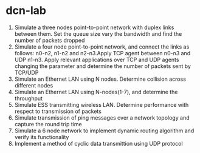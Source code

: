 # dcn-lab
1) Simulate a three nodes point-to-point network with duplex links between them. Set the queue size vary the bandwidth and find the number of packets dropped
2) Simulate a four node point-to-point network, and connect the links as follows: n0-n2, n1-n2 and n2-n3.Apply TCP agent between n0-n3 and UDP n1-n3. Apply relevant applications over TCP and UDP agents changing the parameter and determine the number of packets sent by TCP/UDP
3) Simulate an Ethernet LAN using N nodes. Determine collision across different nodes
4) Simulate an Ethernet LAN using N-nodes(1-7), and determine the throughput
5) Simulate ESS transmitting wireless LAN. Determine performance with respect to transmission of packets
6) Simulate transmission of ping messages over a network topology and capture the round trip time
7) Simulate a 6 node network to implement dynamic routing algorithm and verify its functionality
8) Implement a method of cyclic data transmittion using UDP protocol 
